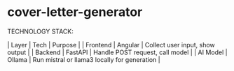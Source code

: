 # cover-letter-generator
TECHNOLOGY STACK:

| Layer    | Tech    | Purpose                                      | 
| Frontend | Angular | Collect user input, show output              | 
| Backend  | FastAPI | Handle POST request, call model              | 
| AI Model | Ollama  | Run mistral or llama3 locally for generation | 
